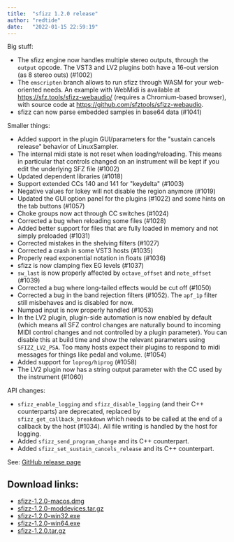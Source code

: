 ```yaml
---
title:  "sfizz 1.2.0 release"
author: "redtide"
date:   "2022-01-15 22:59:19"
---
```

Big stuff:

- The sfizz engine now handles multiple stereo outputs, through the `output` opcode. The VST3 and LV2 plugins both have a 16-out version (as 8 stereo outs) (#1002)
- The `emscripten` branch allows to run sfizz through WASM for your web-oriented needs. An example with WebMidi is available at https://sfz.tools/sfizz-webaudio/ (requires a Chromium-based browser), with source code at https://github.com/sfztools/sfizz-webaudio.
- sfizz can now parse embedded samples in base64 data (#1041)

Smaller things:

- Added support in the plugin GUI/parameters for the "sustain cancels release" behavior of LinuxSampler.
- The internal midi state is not reset when loading/reloading. This means in particular that controls changed on an instrument will be kept if you edit the underlying SFZ file (#1002)
- Updated dependent libraries (#1018)
- Support extended CCs 140 and 141 for "keydelta" (#1003)
- Negative values for lokey will not disable the region anymore (#1019)
- Updated the GUI option panel for the plugins (#1022) and some hints on the tab buttons (#1057)
- Choke groups now act through CC switches (#1024)
- Corrected a bug when reloading some files (#1028)
- Added better support for files that are fully loaded in memory and not simply preloaded (#1031)
- Corrected mistakes in the shelving filters (#1027)
- Corrected a crash in some VST3 hosts (#1035)
- Properly read exponential notation in floats (#1036)
- sfizz is now clamping flex EG levels (#1037)
- `sw_last` is now properly affected by `octave_offset` and `note_offset` (#1039)
- Corrected a bug where long-tailed effects would be cut off (#1050)
- Corrected a bug in the band rejection filters (#1052). The `apf_1p` filter still misbehaves and is disabled for now.
- Numpad input is now properly handled (#1053)
- In the LV2 plugin, plugin-side automation is now enabled by default (which means all SFZ control changes are naturally bound to incoming MIDI control changes and not controlled by a plugin parameter). You can disable this at build time and show the relevant parameters using `SFIZZ_LV2_PSA`. Too many hosts expect their plugins to respond to midi messages for things like pedal and volume. (#1054)
- Added support for `loprog/hiprog` (#1058)
- The LV2 plugin now has a string output parameter with the CC used by the instrument (#1060)

API changes:
- `sfizz_enable_logging` and `sfizz_disable_logging` (and their C++ counterparts) are deprecated, replaced by `sfizz_get_callback_breakdown` which needs to be called at the end of a callback by the host (#1034). All file writing is handled by the host for logging.
- Added `sfizz_send_program_change` and its C++ counterpart.
- Added `sfizz_set_sustain_cancels_release` and its C++ counterpart.

See: [GitHub release page](https://github.com/sfztools/sfizz/releases/tag/1.2.0)

## Download links:

- [sfizz-1.2.0-macos.dmg](https://github.com/sfztools/sfizz/releases/download/1.2.0/sfizz-1.2.0-macos.dmg)
- [sfizz-1.2.0-moddevices.tar.gz](https://github.com/sfztools/sfizz/releases/download/1.2.0/sfizz-1.2.0-moddevices.tar.gz)
- [sfizz-1.2.0-win32.exe](https://github.com/sfztools/sfizz/releases/download/1.2.0/sfizz-1.2.0-win32.exe)
- [sfizz-1.2.0-win64.exe](https://github.com/sfztools/sfizz/releases/download/1.2.0/sfizz-1.2.0-win64.exe)
- [sfizz-1.2.0.tar.gz](https://github.com/sfztools/sfizz/releases/download/1.2.0/sfizz-1.2.0.tar.gz)

